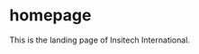 # homepage

This is the landing page of Insitech International.

<!-- logo bg color: #07363c
main text color: #e4c19d
secondary color: #fff -->
